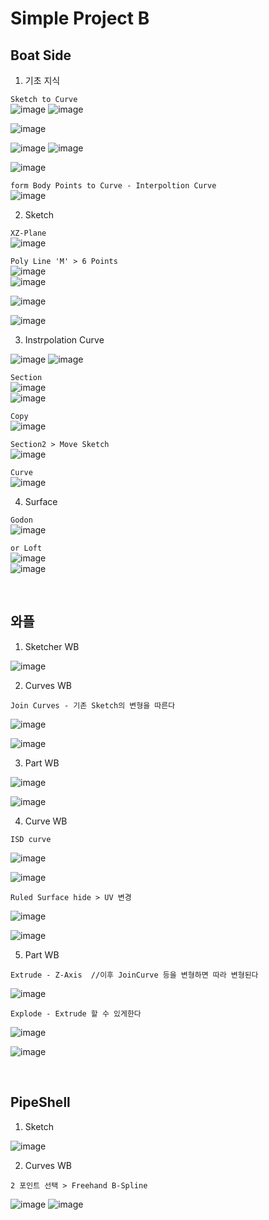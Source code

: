 Simple Project B
=================


Boat Side
----------

1. 기초 지식 

`Sketch to Curve`  
![image](https://user-images.githubusercontent.com/30430227/138189583-96cad42f-a7b6-475e-b859-bfdf53ce9c9f.png)
![image](https://user-images.githubusercontent.com/30430227/138189612-f80d4d48-930a-4160-93b2-83b5acb5d9b4.png)  

![image](https://user-images.githubusercontent.com/30430227/138189629-86f15c0e-eec3-4ccb-9146-f81e2525d0e5.png)  


![image](https://user-images.githubusercontent.com/30430227/138189750-56a522b3-82ab-41d4-bd10-29bbe560a2dc.png)
![image](https://user-images.githubusercontent.com/30430227/138189777-adc7a199-e03a-4d6a-8036-38aa8fd2c56b.png)  

![image](https://user-images.githubusercontent.com/30430227/138189801-9373b1ae-81bb-4825-be79-977375de5b2d.png)


`form Body Points to Curve - Interpoltion Curve`  
![image](https://user-images.githubusercontent.com/30430227/138190798-1288fae3-2b50-470f-8544-bb4a23c82f0e.png)  


2. Sketch  

`XZ-Plane`  
![image](https://user-images.githubusercontent.com/30430227/138191088-7c7f986d-d308-45e6-bf95-deb911bacb21.png)  


`Poly Line 'M' > 6 Points`  
![image](https://user-images.githubusercontent.com/30430227/138198551-183e82c9-9755-49ef-957c-d126c786372a.png)  
![image](https://user-images.githubusercontent.com/30430227/138198715-2e4cd793-a0f6-4c78-87a3-a7b0845186f2.png)  

![image](https://user-images.githubusercontent.com/30430227/138198871-9fa9e2f2-3062-4f90-89fe-891a4f8a29c8.png)  

![image](https://user-images.githubusercontent.com/30430227/138198962-5aec74ab-a2d9-4fcb-824f-2ecf11dcc8f7.png)  


3. Instrpolation Curve  

![image](https://user-images.githubusercontent.com/30430227/138199068-afdb9052-9700-45d8-ba6a-6ea05218187e.png)
![image](https://user-images.githubusercontent.com/30430227/138199080-86a59521-b716-4985-8b7d-1f67d96ae5c1.png)  


`Section`  
![image](https://user-images.githubusercontent.com/30430227/138199196-e6eee443-1a51-43e2-bec8-0a58862a190d.png)  
![image](https://user-images.githubusercontent.com/30430227/138199223-78db59f4-ba21-4e0d-9c33-e82daf42bb83.png)  

`Copy`  
![image](https://user-images.githubusercontent.com/30430227/138199294-44b93989-7a47-435d-b91e-a2215c67db7a.png)  

`Section2 > Move Sketch`  
![image](https://user-images.githubusercontent.com/30430227/138199464-da7b61fa-2b40-4ac3-872a-12d5ca45330d.png)  

`Curve`  
![image](https://user-images.githubusercontent.com/30430227/138199839-1aa1a37d-dd9f-4948-a70f-df82fa1ede61.png)  


4. Surface  

`Godon`  
![image](https://user-images.githubusercontent.com/30430227/138200160-2f10855c-2591-4104-ae50-4633695508b6.png)  

`or Loft`  
![image](https://user-images.githubusercontent.com/30430227/138200319-74b70582-171c-4701-93c4-cec1f29f0ae3.png)  
![image](https://user-images.githubusercontent.com/30430227/138200337-49e54196-d5a3-4ef5-b505-568c6524bb8a.png)  

<br>

와플 
-----

1. Sketcher WB 

![image](https://user-images.githubusercontent.com/30430227/142217917-9bf932fe-2a22-4022-859a-778f9cccf56d.png)

2. Curves WB

`Join Curves - 기존 Sketch의 변형을 따른다`

![image](https://user-images.githubusercontent.com/30430227/142218290-18c4bf6c-217e-4f2d-941f-70e9e0169a53.png)

![image](https://user-images.githubusercontent.com/30430227/142218546-04aef1b1-6d34-4bec-a92f-bff488ac7c72.png)

3. Part WB

![image](https://user-images.githubusercontent.com/30430227/142218796-a60246b8-5a6e-4f57-b693-62e3ee4ac52a.png)

![image](https://user-images.githubusercontent.com/30430227/142218855-7672995b-b9eb-4ea3-b446-1e9226b653f1.png)

4. Curve WB

`ISD curve`

![image](https://user-images.githubusercontent.com/30430227/142219227-092c89ce-cb81-4433-b639-a9813df844d2.png)

![image](https://user-images.githubusercontent.com/30430227/142219257-042ce162-b7f2-4573-bd9c-ce6d70a97314.png)

`Ruled Surface hide > UV 변경`

![image](https://user-images.githubusercontent.com/30430227/142219674-06d3d6df-e3dc-47db-b241-6e86fdd6f4d2.png)

![image](https://user-images.githubusercontent.com/30430227/142219723-b7cdadaa-f992-47c8-a767-5993f744544b.png)

5. Part WB

`Extrude - Z-Axis  //이후 JoinCurve 등을 변형하면 따라 변형된다`

![image](https://user-images.githubusercontent.com/30430227/142219939-c57363de-6244-4e1f-8d65-da74a6c26c5b.png)

`Explode - Extrude 할 수 있게한다`

![image](https://user-images.githubusercontent.com/30430227/142221616-4d52e722-1b6b-4b45-ba04-b788ca0b8690.png)

![image](https://user-images.githubusercontent.com/30430227/142222601-13842df0-7d3b-470f-9d3a-c4d3d8de5960.png)

<br>

PipeShell
-------------

1. Sketch

![image](https://user-images.githubusercontent.com/30430227/142222962-c896d447-8c64-4acd-b448-6c79c014db78.png)

2. Curves WB

`2 포인트 선택 > Freehand B-Spline`

![image](https://user-images.githubusercontent.com/30430227/142223448-dc987f3f-ea22-4577-b1fb-f91532301af1.png)
![image](https://user-images.githubusercontent.com/30430227/142223572-ae99809a-7bf8-429d-b99b-22b849acca2b.png)
























